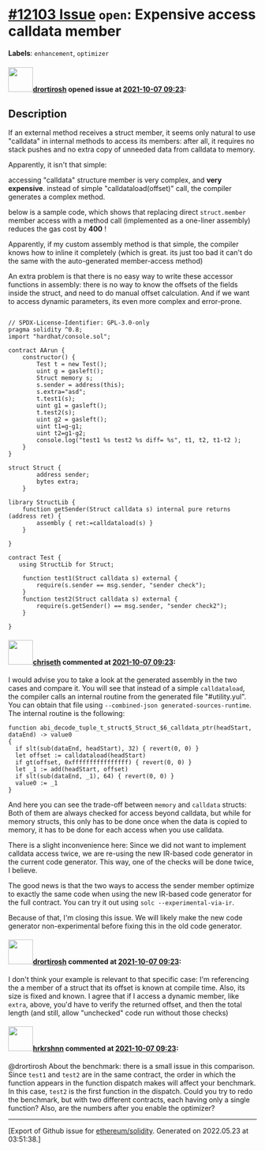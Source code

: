 # [\#12103 Issue](https://github.com/ethereum/solidity/issues/12103) `open`: Expensive access calldata member
**Labels**: `enhancement`, `optimizer`


#### <img src="https://avatars.githubusercontent.com/u/40341007?u=73a96d4874c3459748a0af8078fc8d1c5dde6a4b&v=4" width="50">[drortirosh](https://github.com/drortirosh) opened issue at [2021-10-07 09:23](https://github.com/ethereum/solidity/issues/12103):

## Description
If an external method receives a struct member, it seems only natural to use "calldata" in internal methods to access its members: after all, it requires no stack pushes and no extra copy of unneeded data from calldata to memory.

Apparently, it isn't that simple:

accessing "calldata" structure member is very complex, and **very expensive**.
instead of simple "calldataload(offset)" call, the compiler generates a complex method.

below is a sample code, which shows that replacing direct `struct.member` member access with a method call (implemented as a one-liner assembly) reduces the gas cost by **400** !

Apparently, if my custom assembly method is that simple, the compiler knows how to inline it completely (which is great. its just too bad it can't do the same with the auto-generated member-access method)

An extra problem is that there is no easy way to write these accessor functions in assembly: there is no way to know the offsets of the fields inside the struct, and need to do manual offset calculation. And if we want to access dynamic parameters, its even more complex and error-prone.

```solidity

// SPDX-License-Identifier: GPL-3.0-only
pragma solidity ^0.8;
import "hardhat/console.sol";

contract AArun {
    constructor() {
        Test t = new Test();
        uint g = gasleft();
        Struct memory s;
        s.sender = address(this);
        s.extra="asd";
        t.test1(s);
        uint g1 = gasleft();
        t.test2(s);
        uint g2 = gasleft();
        uint t1=g-g1;
        uint t2=g1-g2;
        console.log("test1 %s test2 %s diff= %s", t1, t2, t1-t2 );
    }
}

struct Struct {
        address sender;
        bytes extra;
    }

library StructLib {
    function getSender(Struct calldata s) internal pure returns (address ret) {
        assembly { ret:=calldataload(s) }        
    }

}    

contract Test {
   using StructLib for Struct;

    function test1(Struct calldata s) external {
        require(s.sender == msg.sender, "sender check");
    }    
    function test2(Struct calldata s) external {
        require(s.getSender() == msg.sender, "sender check2");
    }    

}
```


#### <img src="https://avatars.githubusercontent.com/u/9073706?v=4" width="50">[chriseth](https://github.com/chriseth) commented at [2021-10-07 09:23](https://github.com/ethereum/solidity/issues/12103#issuecomment-937645433):

I would advise you to take a look at the generated assembly in the two cases and compare it. You will see that instead of a simple `calldataload`, the compiler calls an internal routine from the generated file "#utility.yul". You can obtain that file using `--combined-json generated-sources-runtime`. The internal routine is the following:
```
function abi_decode_tuple_t_struct$_Struct_$6_calldata_ptr(headStart, dataEnd) -> value0
{
  if slt(sub(dataEnd, headStart), 32) { revert(0, 0) }
  let offset := calldataload(headStart)
  if gt(offset, 0xffffffffffffffff) { revert(0, 0) }
  let _1 := add(headStart, offset)
  if slt(sub(dataEnd, _1), 64) { revert(0, 0) }
  value0 := _1
}
```

And here you can see the trade-off between `memory` and `calldata` structs: Both of them are always checked for access beyond calldata, but while for memory structs, this only has to be done once when the data is copied to memory, it has to be done for each access when you use calldata.

There is a slight inconvenience here: Since we did not want to implement calldata access twice, we are re-using the new IR-based code generator in the current code generator. This way, one of the checks will be done twice, I believe.

The good news is that the two ways to access the sender member optimize to exactly the same code when using the new IR-based code generator for the full contract. You can try it out using `solc --experimental-via-ir`.

Because of that, I'm closing this issue. We will likely make the new code generator non-experimental before fixing this in the old code generator.

#### <img src="https://avatars.githubusercontent.com/u/40341007?u=73a96d4874c3459748a0af8078fc8d1c5dde6a4b&v=4" width="50">[drortirosh](https://github.com/drortirosh) commented at [2021-10-07 09:23](https://github.com/ethereum/solidity/issues/12103#issuecomment-937671516):

I don't think your example is relevant to that specific case: I'm referencing the a member of a struct that its offset is known at compile time. Also, its size is fixed and known.
I agree that if I access a dynamic member, like `extra`, above, you'd have to verify the returned offset, and then the total length (and still, allow "unchecked" code run without those checks)

#### <img src="https://avatars.githubusercontent.com/u/13174375?u=52d702cb6bec53b561afa293cf9cd53ef7a63924&v=4" width="50">[hrkrshnn](https://github.com/hrkrshnn) commented at [2021-10-07 09:23](https://github.com/ethereum/solidity/issues/12103#issuecomment-937702585):

@drortirosh About the benchmark: there is a small issue in this comparison. Since `test1` and `test2` are in the same contract, the order in which the function appears in the function dispatch makes will affect your benchmark. In this case, `test2` is the first function in the dispatch. Could you try to redo the benchmark, but with two different contracts, each having only a single function? Also, are the numbers after you enable the optimizer?


-------------------------------------------------------------------------------



[Export of Github issue for [ethereum/solidity](https://github.com/ethereum/solidity). Generated on 2022.05.23 at 03:51:38.]
